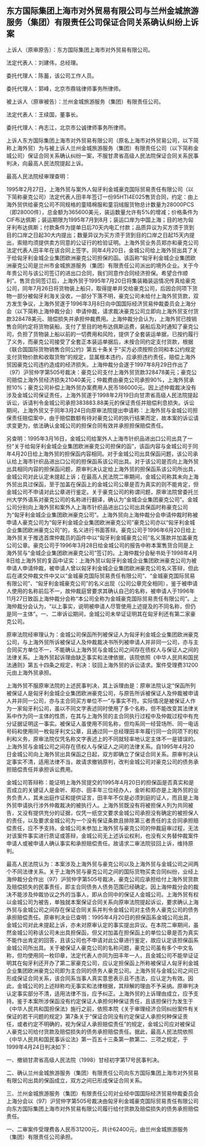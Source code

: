 ## 东方国际集团上海市对外贸易有限公司与兰州金城旅游服务（集团）有限责任公司保证合同关系确认纠纷上诉案

上诉人（原审原告）：东方国际集团上海市对外贸易有限公司。

法定代表人：刘建伟，总经理。

委托代理人：陈蓄，该公司工作人员。

委托代理人：郭峰，北京市鼎铭律师事务所律师。

被上诉人（原审被告）：兰州金城旅游服务（集团）有限责任公司。

法定代表人：王续国，董事长。

委托代理人：冉志江，北京市公诚律师事务所律师。

上诉人东方国际集团上海市对外贸易有限公司（原名上海市对外贸易公司，以下简称上海外贸）为与被上诉人兰州金城旅游服务（集团）有限责任公司（以下简称金城公司）保证合同关系确认纠纷一案，不服甘肃省高级人民法院保证合同关系民事判决，向最高人民法院提起上诉。

最高人民法院经审理查明：

1995年2月27日，上海外贸与案外人匈牙利金城豪克国际贸易责任有限公司（以下简称豪克公司）法定代表人田丰年签订一份95HTI4E025售货合同，约定：由上海外贸供给豪克公司不同规格的童晴棉服和童羽绒服货物总计数量为28000PCS（即28000件），总金额为365600美元，装运数量允许有5%的增减；价格条件为CIF布达佩斯；装运期限为1995年7月到8月；装运口岸为中国上海；目的地为匈牙利布达佩斯；付款条件为提单日后70天内电汇付款；品质异议为买方须于货到目的口岸之日起30大内提出；数量异议为买方须于货到目的口岸之日起15天内提出，索赔均须提供卖方同意的公证行的检验证明。上海外贸业务员郑亦和豪克公司法定代表人田丰年在该合同上签字。同年4月20日，金城公司给上海外贸出具了关于给匈牙利金城企业集团欧洲豪克公司担保的函。该函称“匈牙利金城企业集团欧洲豪克公司是兰州市金城旅游服务（集团）有限责任公司派出的境外企业。关于今年贵公司与该公司签订的进出口合同，我们同意作合同经济担保。希望合作顺利”。售货合同签订后，上海外贸于1995年7月20日将集装箱装运情况传真给豪克公司，同年7月26日将货物装上船只，取得提单并交给豪克公司，后因合同项下货物一部分被匈牙利海关没收，一部分下落不明，豪克公司未给付上海外贸货款，双方发生争议，上海外贸遂于1996年3月8日向中国国际经济贸易仲裁委员会上海分会（以下简称上海仲裁分会）申请仲裁，请求裁决豪克公司立即向上海外贸支付货款328478美元、赔偿损失并承担仲裁费用。上海仲裁分会认为，上海外贸已按销售合同约定将货物装船，支付了至目的地布达佩斯运费，装船后及时通知了豪克公司，负担了货物装上船以前的一切费用和风险，提供了全套装运单据，已按约履行了义务，而豪克公司接受了全套正本装运单据后，未按合同约定支付货款，根据《联合国国际货物销售合同公约》第五十条关于“买方必须按照合同和本公约规定支付货物价款和收取货物”的规定，显属根本违约，应承担违约责任，赔偿上海外贸因豪克公司违约造成的经济损失。上海仲裁分会遂于1997年8月29日作出了（97）沪贸仲字第505号裁决：豪克公司支付上海外贸货款328478美元；豪克公司赔偿上海外贸经济损失21040美元；仲裁费由豪克公司承担90%，上海外贸承担10%；豪克公司补偿上海外贸办案费用人民币186000元。因上述仲裁裁决没有涉及金城公司保证责任，上海外贸遂于1998年2月19日向甘肃省高级人民法院提起诉讼，诉请判令金城公司承担383883.88美元的保证责任并赔偿利息损失。诉讼期间，上海外贸又于同年3月24日向原审法院提出申请称：上海外贸与金城公司担保责任赔偿案中，由于赔偿数额有待对豪克公司的执行结果而定，故本案的诉讼请求变更为，依法确认金城公司的担保合同有效并承担担保赔偿责任。

另查明：1995年3月16日，金城公司给案外人上海市针织品进出口公司出具了一份“关于给匈牙利金城企业集团欧洲豪克公司担保的函”，该函内容与金城公司于同年4月20日给上海外贸的担保函内容相同。对于金城公司出具保函问题，该公司承认给上海市针织品进出口公司的担保函系该公司出具。对于该公司是否向上海外贸出具相同内容的担保函问题，原审判决认定给上海外贸的担保函系该公司所出具，金城公司对此认定未提起上诉；在最高人民法院二审期间，金城公司称其未向上海外贸出具过保函，至于加盖在保函上的金城公司公章是否为真实的则不能肯定，但金城公司不申请对此公章进行鉴定。关于豪克公司的称谓问题，原审法院曾委托兰州大学外语系对豪克公司的名称进行翻译，确认为“金城企业集团豪克公司”。金城公司分别向上海外贸和案外人上海市针织品进出口公司出具保函时称豪克公司为“匈牙利金城企业集团欧洲豪克公司”。上海外贸向上海仲裁分会申请仲裁时称被申请人豪克公司为“匈牙利金城企业集团欧洲豪克公司”豪克公司亦以“匈牙利金城企业集团欧洲豪克公司”的，名义进行书面答辩。豪克公司于1996年6月20日给上海外贸关于推选首席仲裁员的函件中以“匈牙利金城豪克公司”名义落款并加盖豪克公司公章。豪克公司于1996年3月28日给金城公司的报告中称本案售货合同是上海外贸与“金城企业集团欧洲豪克公司”签订的。上海仲裁分会秘书处于1998年4月8日给上海外贸的复函中证实：上海外贸以匈牙利金城企业集团欧洲豪克公司为被申请人申请仲裁，被申请人曾以匈牙利金城企业集团欧洲豪克公司名义答辩，但此后在递交仲裁文件中又以“金城豪克国际贸易责任有限公司”、“金城豪克国际贸易有限公司”、“匈牙利金城豪克公司”的名义出现（公司公章完全相同），鉴于被申请人使用的名称前后不一，故仲裁庭曾要求其确认自己的名称，被申请人于1996年11月27日致函上海仲裁分会称“本公司全称为金城豪克国际贸易责任有限公司”。上海仲裁分会认为，“以上事实，说明被申请人尽管使用上述提及的不同名称，但仍是同一主体”。一、二审诉讼期间，金城公司未举证证明其在匈牙利还有第二家豪克公司。

原审法院经审理认为：金城公司保函所列被保证人为匈牙利金城企业集团欧洲豪克公司，与上海外贸所诉被保证人及仲裁裁决书所列被申请人并非同一公司，亦与主合同买方单位不一，不能确认上海外贸与金城公司之间存在债权人与保证人之间的法律关系。上海外贸起诉理由缺乏事实和法律依据，该院依照《中华人民共和国民法通则》第五十四条之规定，判决：驳回上海外贸的诉讼请求。案件受理费31200元由上海外贸承担。

上海外贸不服原审法院的上述民事判决，其上诉理由是：原审法院认定“保函所列被保证人是匈牙利金城企业集团欧洲豪克公司，与原告所诉被保证人及仲裁被申请人并非同一公司，亦与主合同买方单位不一”与事实不符。实际情况是被保证人作为一家匈牙利公司，虽以不同文字表述同时使用了多个名称，但不能改变其法律关系中作为同一主体的性质，在其与上海外贸的主合同执行过程中及仲裁过程中有充分证据证明这一事实。被保证人虽使用不同名称，但均系同一经营场所、同一电话号码和使用同一枚匈牙利文公章，且通过同一总经理田丰年履行同一合同项下的权利和义务，原审法院仅凭名称文字表述上的不同就轻率地认定主体不一是错误的。上海外贸与金城公司之间存在债权人与保证人之间的法律关系。自1995年4月20日金城公司向上海外贸出具保函之日起，双方即确立了保证合同关系。原审判决认定事实不清，适用法律不当，故请求撤销原判，改判金城公司对豪克公司的债务承担赔偿责任并承担诉讼费用。

金城公司答辩称：能证明上海外贸提交的1995年4月20日的担保函是否真实和是否成立的关键证人是金听、郑亦、田丰年三位经办人，金听和郑亦是上海外贸的业务负责人，其未出庭作证和提供证言，田丰年不仅是必须到庭的证人，而且是上海外贸申请执行涉外仲裁裁决的被执行人。上海外贸既没有将被担保人列为共同被告，又没有提供充分的证据，仅凭一纸空文要求金城公司承担没有确定的被担保人的责任，以及要求金城公司为一个没有保证条款且排除第三者责任的主合同承担赔偿责任，应不予支持。金城公司未参加上海外贸与豪克公司的仲裁庭审过程，无法对该案件事实进行质证或答辩，金城公司无上述诉讼权利，也没有义务替仲裁案件申请人或被申请人确认事实和承担赔偿责任。故请求二审法院驳回上诉，维持原判。

最高人民法院认为：本案涉及上海外贸与豪克公司以及上海外贸与金城公司之间两个不同法律关系。关于上海外贸与豪克公司之间的国际货物买卖合同纠纷，业经上海仲裁分会作出（97）沪贸仲字第505号裁决，豪克公司应承担给付上海外贸货款及赔偿损失的民事责任，即主合同债务人债务范围已经确定。因上海仲裁分会的裁决不能涉及仲裁协议之外的当事人，即从合同中的保证人金城公司。上海外贸有权以金城公司为被告，单独就本案保证合同关系向原审法院提起诉讼，要求确认上海外贸与金城公司之间存在保证合同关系并判令金城公司对主债务人豪克公司的债务承担赔偿责任。原审判决业已查明：1995年4月20日的担保函系金城公司出具，金城公司对此未提起上诉，亦未对原审认定的事实提出异议。在本院二审期间，虽然金城公司称该公司未出具担保函，但又对加盖在担保函上的单位公章是否为真实不能作出肯定的回答，且该公司也不申请对此公章进行鉴定，故应认定该担保函系金城公司所出具。关于被保证人豪克公司的名称问题，豪克公司虽有多个中文名称，但均使用同一枚印章，法定代表人亦同为田丰年一人，且金城公司不能举证证明其在匈牙利还开办了第二家豪克公司，应认定担保函上所称被保证人匈牙利金城企业集团欧洲豪克公司即为主合同的债务人豪克公司。上海外贸与金城公司之间已形成保证合同关系，该合同系当事人真实意思表示且不违法，应认定为有效。因此，金城公司的上述辩称均无事实和法律根据，其辩解的理由不予采纳。原审判决认定事实部分不清，适用法律不当，应予纠正。上海外贸的上诉理由成立，应予支持。鉴于本案所涉保函没有约定保证人承担何种保证责任，且该担保行为发生于《中华人民共和国担保法》施行之前，依照本院《关于审理经济合同纠纷案件有关保证的若干问题的规定》第7条关于“保证合同没有约定保证人承担何种保证责任，或者约定不明确的，视为保证人承担赔偿责任”的规定，金城公司应对被保证人豪克公司给付货款及赔偿损失的债务承担赔偿责任。据此，最高人民法院依照《中华人民共和国民事诉讼法》第一百五十三条第一款第二、三项之规定，于1999年4月24日判决如下：

一、撤销甘肃省高级人民法院（1998）甘经初字第17号民事判决。

二、确认兰州金城旅游服务（集团）有限责任公司向东方国际集团上海市对外贸易有限公司出具的保函成立，双方之间已形成保证合同关系。

三、兰州金城旅游服务（集团）有限责任公司对业经中国国际经济贸易仲裁委员会上海分会以（97）沪贸仲字第505号裁决由匈牙利金城豪克国际贸易责任有限公司向东方国际集团上海市对外贸易有限公司履行给付货款及赔偿损失的债务承担赔偿责任。

一、二审案件受理费各人民币31200元，共计62400元，由兰州金城旅游服务（集团）有限责任公司承担。

